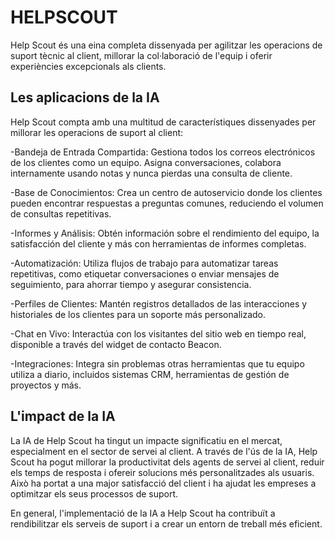 # HELPSCOUT

Help Scout és una eina completa dissenyada per agilitzar les operacions de suport tècnic al client, millorar la col·laboració de l'equip i oferir experiències excepcionals als clients.

## Les aplicacions de la IA

Help Scout compta amb una multitud de característiques dissenyades per millorar les operacions de suport al client:

-Bandeja de Entrada Compartida: Gestiona todos los correos electrónicos de los clientes como un equipo. Asigna conversaciones, colabora internamente usando notas y nunca pierdas una consulta de cliente.

-Base de Conocimientos: Crea un centro de autoservicio donde los clientes pueden encontrar respuestas a preguntas comunes, reduciendo el volumen de consultas repetitivas. 

-Informes y Análisis: Obtén información sobre el rendimiento del equipo, la satisfacción del cliente y más con herramientas de informes completas. 

-Automatización: Utiliza flujos de trabajo para automatizar tareas repetitivas, como etiquetar conversaciones o enviar mensajes de seguimiento, para ahorrar tiempo y asegurar consistencia. 

-Perfiles de Clientes: Mantén registros detallados de las interacciones y historiales de los clientes para un soporte más personalizado. 

-Chat en Vivo: Interactúa con los visitantes del sitio web en tiempo real, disponible a través del widget de contacto Beacon. 

-Integraciones: Integra sin problemas otras herramientas que tu equipo utiliza a diario, incluidos sistemas CRM, herramientas de gestión de proyectos y más.


## L'impact de la IA

La IA de Help Scout ha tingut un impacte significatiu en el mercat, especialment en el sector de servei al client. A través de l'ús de la IA, Help Scout ha pogut millorar la productivitat dels agents de servei al client, reduir els temps de resposta i ofereir solucions més personalitzades als usuaris. Això ha portat a una major satisfacció del client i ha ajudat les empreses a optimitzar els seus processos de suport.

En general, l'implementació de la IA a Help Scout ha contribuït a rendibilitzar els serveis de suport i a crear un entorn de treball més eficient.

